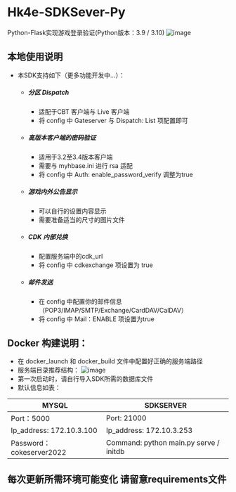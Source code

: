 # Hk4e-SDKSever-Py
Python-Flask实现游戏登录验证(Python版本：3.9 / 3.10)
![image](https://blog.cokeserver.com/upload/photo.png)
## 本地使用说明
- 本SDK支持如下（更多功能开发中...）：
    - ##### 分区 Dispatch
        - 适配于CBT 客户端与 Live 客户端
        - 将 config 中 Gateserver 与 Dispatch: List 项配置即可
    - ##### 高版本客户端的密码验证
        - 适用于3.2至3.4版本客户端
        - 需要与 myhbase.ini 进行 rsa 适配
        - 将 config 中 Auth: enable_password_verify 调整为true
    - ##### 游戏内外公告显示
        - 可以自行的设置内容显示
        - 需要准备适当的尺寸的图片文件
    - ##### CDK 内部兑换
        - 配置服务端中的cdk_url
        - 将 config 中 cdkexchange 项设置为 true
    - ##### 邮件发送
        - 在 config 中配置你的邮件信息（POP3/IMAP/SMTP/Exchange/CardDAV/CalDAV）
        - 将 config 中 Mail：ENABLE 项设置为true
## Docker 构建说明：
- 在 docker_launch 和 docker_build 文件中配置好正确的服务端路径
- 服务端目录推荐结构：
![image](https://blog.cokeserver.com/upload/tree.png)
- 第一次启动时，请自行导入SDK所需的数据库文件
- 默认信息如表：

| MYSQL | SDKSERVER |
| ------ | ------ |
|Port：5000|Port: 21000|
|Ip_address: 172.10.3.100|Ip_address: 172.10.3.253|
|Password：cokeserver2022|Command: python main.py serve / initdb|
## 每次更新所需环境可能变化 请留意requirements文件